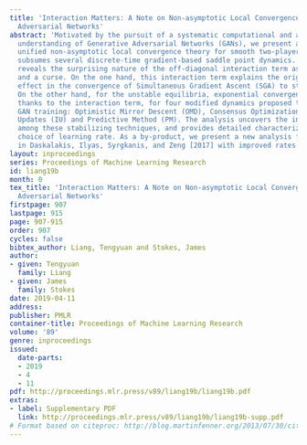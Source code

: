 ```yaml
---
title: 'Interaction Matters: A Note on Non-asymptotic Local Convergence of Generative
  Adversarial Networks'
abstract: 'Motivated by the pursuit of a systematic computational and algorithmic
  understanding of Generative Adversarial Networks (GANs), we present a simple yet
  unified non-asymptotic local convergence theory for smooth two-player games, which
  subsumes several discrete-time gradient-based saddle point dynamics. The analysis
  reveals the surprising nature of the off-diagonal interaction term as both a blessing
  and a curse. On the one hand, this interaction term explains the origin of the slow-down
  effect in the convergence of Simultaneous Gradient Ascent (SGA) to stable Nash equilibria.
  On the other hand, for the unstable equilibria, exponential convergence can be proved
  thanks to the interaction term, for four modified dynamics proposed to stabilize
  GAN training: Optimistic Mirror Descent (OMD), Consensus Optimization (CO), Implicit
  Updates (IU) and Predictive Method (PM). The analysis uncovers the intimate connections
  among these stabilizing techniques, and provides detailed characterization on the
  choice of learning rate. As a by-product, we present a new analysis for OMD proposed
  in Daskalakis, Ilyas, Syrgkanis, and Zeng [2017] with improved rates.'
layout: inproceedings
series: Proceedings of Machine Learning Research
id: liang19b
month: 0
tex_title: 'Interaction Matters: A Note on Non-asymptotic Local Convergence of Generative
  Adversarial Networks'
firstpage: 907
lastpage: 915
page: 907-915
order: 907
cycles: false
bibtex_author: Liang, Tengyuan and Stokes, James
author:
- given: Tengyuan
  family: Liang
- given: James
  family: Stokes
date: 2019-04-11
address: 
publisher: PMLR
container-title: Proceedings of Machine Learning Research
volume: '89'
genre: inproceedings
issued:
  date-parts:
  - 2019
  - 4
  - 11
pdf: http://proceedings.mlr.press/v89/liang19b/liang19b.pdf
extras:
- label: Supplementary PDF
  link: http://proceedings.mlr.press/v89/liang19b/liang19b-supp.pdf
# Format based on citeproc: http://blog.martinfenner.org/2013/07/30/citeproc-yaml-for-bibliographies/
---
```

